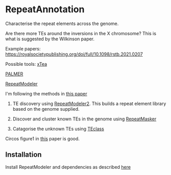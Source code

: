 # RepeatAnnotation

Characterise the repeat elements across the genome. 

Are there more TEs around the inversions in the X chromosome? This is what is suggested by the Wilkinson paper. 

Example papers: 
https://royalsocietypublishing.org/doi/full/10.1098/rstb.2021.0207


Possible tools: 
[xTea](https://www.nature.com/articles/s41467-021-24041-8)

[PALMER](https://academic.oup.com/nar/article/48/3/1146/5680708?login=false)

[RepeatModeler](https://www.pnas.org/doi/10.1073/pnas.1921046117)

I'm following the methods in [this paper](https://onlinelibrary.wiley.com/doi/full/10.1111/pbi.13493) 


1. TE discovery using [RepeatModeler2](https://github.com/Dfam-consortium/RepeatModeler). This builds a repeat element library based on the genome supplied. 

2. Discover and cluster known TEs in the genome using [RepeatMasker]()

3. Catagorise the unknown TEs using [TEclass]()



Circos figure1 in [this](https://onlinelibrary.wiley.com/doi/epdf/10.1111/1755-0998.13240?saml_referrer) paper is good. 


## Installation

Install RepeatModeler and dependencies as described [here](http://www.repeatmasker.org/RepeatModeler/)



